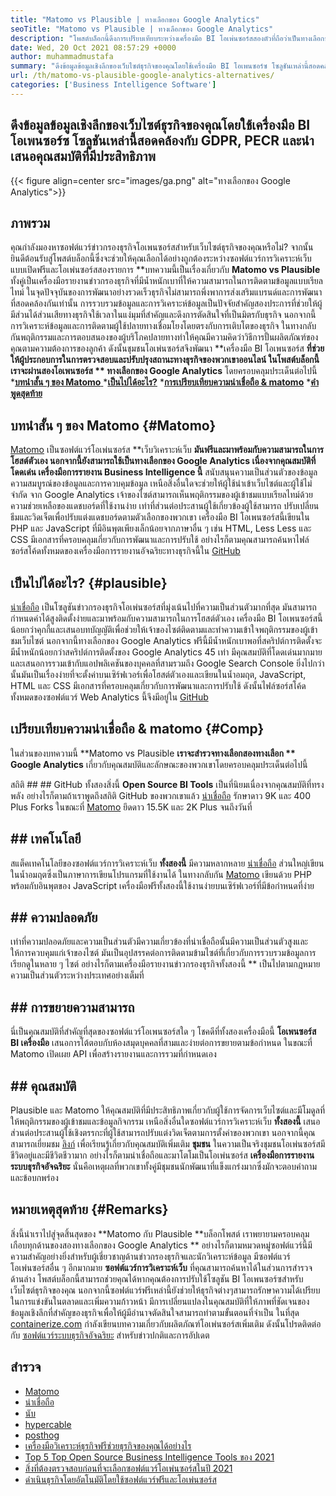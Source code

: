 ```yaml
---
title: "Matomo vs Plausible | ทางเลือกของ Google Analytics" 
seoTitle: "Matomo vs Plausible | ทางเลือกของ Google Analytics" 
description: "โพสต์บล็อกนี้ดึงการเปรียบเทียบระหว่างเครื่องมือ BI โอเพ่นซอร์สสองตัวที่ถือว่าเป็นทางเลือกของ Google Analytics ซอฟต์แวร์ทั้งสองนั้นฟรีและเป็นโฮสต์ตัวเอง" 
date: Wed, 20 Oct 2021 08:57:29 +0000
author: muhammadmustafa
summary: "ดึงข้อมูลข้อมูลเชิงลึกของเว็บไซต์ธุรกิจของคุณโดยใช้เครื่องมือ BI โอเพนซอร์ซ โซลูชันเหล่านี้สอดคล้องกับ GDPR, PECR และนำเสนอคุณสมบัติที่มีประสิทธิภาพ" 
url: /th/matomo-vs-plausible-google-analytics-alternatives/
categories: ['Business Intelligence Software']
---
```


## ดึงข้อมูลข้อมูลเชิงลึกของเว็บไซต์ธุรกิจของคุณโดยใช้เครื่องมือ BI โอเพนซอร์ซ โซลูชันเหล่านี้สอดคล้องกับ GDPR, PECR และนำเสนอคุณสมบัติที่มีประสิทธิภาพ

{{< figure align=center src="images/ga.png" alt="ทางเลือกของ Google Analytics">}}


## ภาพรวม
คุณกำลังมองหาซอฟต์แวร์ข่าวกรองธุรกิจโอเพนซอร์สสำหรับเว็บไซต์ธุรกิจของคุณหรือไม่? จากนั้นยินดีต้อนรับสู่โพสต์บล็อกนี้ซึ่งจะช่วยให้คุณเลือกได้อย่างถูกต้องระหว่างซอฟต์แวร์การวิเคราะห์เว็บแบบเปิดฟรีและโอเพ่นซอร์สสองรายการ **บทความนี้เป็นเรื่องเกี่ยวกับ  **Matomo vs Plausible**   ทั้งคู่เป็นเครื่องมือรายงานข่าวกรองธุรกิจที่มีน้ำหนักเบาที่ให้ความสามารถในการติดตามข้อมูลแบบเรียลไทม์ ในจุดปัจจุบันของการพัฒนาอย่างรวดเร็วธุรกิจไม่สามารถพึ่งพาการส่งเสริมแบรนด์และการพัฒนาที่สอดคล้องกันเท่านั้น การรวบรวมข้อมูลและการวิเคราะห์ข้อมูลเป็นปัจจัยสำคัญสองประการที่ช่วยให้ผู้มีส่วนได้ส่วนเสียทางธุรกิจใช้เวลาในแง่มุมที่สำคัญและดึงการตัดสินใจที่เป็นมิตรกับธุรกิจ นอกจากนี้การวิเคราะห์ข้อมูลและการติดตามผู้ใช้ปลายทางเชื่อมโยงโดยตรงกับการเติบโตของธุรกิจ
ในทางกลับกันพฤติกรรมและการตอบสนองของผู้บริโภคปลายทางทำให้คุณมีความคิดว่าวิธีการปั้นผลิตภัณฑ์ของคุณตามความต้องการของลูกค้า ดังนั้นชุมชนโอเพ่นซอร์สจึงพัฒนา **เครื่องมือ BI โอเพนซอร์ส  **ที่ช่วยให้ผู้ประกอบการในการตรวจสอบและปรับปรุงสถานะทางธุรกิจของพวกเขาออนไลน์ ในโพสต์บล็อกนี้เราจะผ่านสองโอเพนซอร์ส **  ทางเลือกของ Google Analytics**  โดยครอบคลุมประเด็นต่อไปนี้
  *[**บทนำสั้น ๆ ของ Matomo** ][1]
  ***[เป็นไปได้อะไร?][2]** 
  ***[การเปรียบเทียบความน่าเชื่อถือ & matomo][3]** 
  *[**คำพูดสุดท้าย** ][4]

## บทนำสั้น ๆ ของ Matomo   {#Matomo}
[Matomo][5] เป็นซอฟต์แวร์โอเพ่นซอร์ส **เว็บวิเคราะห์เว็บ  **มันฟรีและมาพร้อมกับความสามารถในการโฮสต์ตัวเอง นอกจากนี้ยังสามารถใช้เป็นทางเลือกของ Google Analytics เนื่องจากคุณสมบัติที่โดดเด่น เครื่องมือการรายงาน Business Intelligence นี้**   สนับสนุนความเป็นส่วนตัวของข้อมูลความสมบูรณ์ของข้อมูลและการควบคุมข้อมูล เหนือสิ่งอื่นใดจะช่วยให้ผู้ใช้นำเข้าเว็บไซต์และผู้ใช้ไม่ จำกัด จาก Google Analytics เจ้าของไซต์สามารถเห็นพฤติกรรมของผู้เข้าชมแบบเรียลไทม์ด้วยความช่วยเหลือของแดชบอร์ดที่ใช้งานง่าย เท่าที่ส่วนต่อประสานผู้ใช้เกี่ยวข้องผู้ใช้สามารถ ปรับเปลี่ยนธีมและวิดเจ็ตเพื่อปรับแต่งแดชบอร์ดตามตัวเลือกของพวกเขา เครื่องมือ BI โอเพนซอร์สนี้เขียนใน PHP และ JavaScript ที่มีอินพุตเพียงเล็กน้อยจากภาษาอื่น ๆ เช่น HTML, Less Less และ CSS มีเอกสารที่ครอบคลุมเกี่ยวกับการพัฒนาและการปรับใช้ อย่างไรก็ตามคุณสามารถค้นหาไฟล์ซอร์สโค้ดทั้งหมดของเครื่องมือการรายงานอัจฉริยะทางธุรกิจนี้ใน [GitHub][6]

## เป็นไปได้อะไร?   {#plausible}
[น่าเชื่อถือ][7] เป็นโซลูชันข่าวกรองธุรกิจโอเพ่นซอร์สที่มุ่งเน้นไปที่ความเป็นส่วนตัวมากที่สุด มันสามารถกำหนดค่าได้สูงติดตั้งง่ายและมาพร้อมกับความสามารถในการโฮสต์ตัวเอง เครื่องมือ BI โอเพนซอร์สนี้น้อยกว่าคุกกี้และเสนอบทบัญญัติเพื่อช่วยให้เจ้าของไซต์ติดตามและทำความเข้าใจพฤติกรรมของผู้เข้าชมเว็บไซต์ นอกจากนี้ทางเลือกของ Google Analytics ฟรีนี้มีน้ำหนักเบาพอที่สคริปต์การติดตั้งจะมีน้ำหนักน้อยกว่าสคริปต์การติดตั้งของ Google Analytics 45 เท่า มีคุณสมบัติที่โดดเด่นมากมายและเสนอการรวมเข้ากับแอปพลิเคชันของบุคคลที่สามรวมถึง Google Search Console ยิ่งไปกว่านั้นมันเป็นเรื่องง่ายที่จะตั้งค่าบนเซิร์ฟเวอร์เพื่อโฮสต์ตัวเองและเขียนในน้ำอมฤต, JavaScript, HTML และ CSS มีเอกสารที่ครอบคลุมเกี่ยวกับการพัฒนาและการปรับใช้ ดังนั้นไฟล์ซอร์สโค้ดทั้งหมดของซอฟต์แวร์ Web Analytics นี้จึงมีอยู่ใน [GitHub][8]

## เปรียบเทียบความน่าเชื่อถือ & matomo   {#Comp}
ในส่วนของบทความนี้ **Matomo vs Plausible  **เราจะสำรวจทางเลือกสองทางเลือก **  Google Analytics**  เกี่ยวกับคุณสมบัติและลักษณะของพวกเขาโดยครอบคลุมประเด็นต่อไปนี้

สถิติ ## ## GitHub
ทั้งสองสิ่งนี้ **Open Source BI Tools**  เป็นที่นิยมเนื่องจากคุณสมบัติที่ทรงพลัง อย่างไรก็ตามถ้าเราพูดถึงสถิติ GitHub ของพวกเขาแล้ว [น่าเชื่อถือ][7] รักษาดาว 9K และ 400 Plus Forks ในขณะที่ [Matomo][5] ยึดดาว 15.5K และ 2K Plus จนถึงวันที่

## ## เทคโนโลยี
สแต็คเทคโนโลยีของซอฟต์แวร์การวิเคราะห์เว็บ **ทั้งสองนี้**  มีความหลากหลาย [น่าเชื่อถือ][7] ส่วนใหญ่เขียนในน้ำอมฤตซึ่งเป็นภาษาการเขียนโปรแกรมที่ใช้งานได้ ในทางกลับกัน [Matomo][5] เขียนด้วย PHP พร้อมกับอินพุตของ JavaScript เครื่องมือฟรีทั้งสองนี้ใช้งานง่ายบนเซิร์ฟเวอร์ที่มีข้อกำหนดที่ง่าย

## ## ความปลอดภัย
เท่าที่ความปลอดภัยและความเป็นส่วนตัวมีความเกี่ยวข้องที่น่าเชื่อถือนั้นมีความเป็นส่วนตัวสูงและให้การควบคุมแก่เจ้าของไซต์ มันเป็นอุปสรรคต่อการติดตามข้ามไซต์ที่เกี่ยวกับการรวบรวมข้อมูลการเรียกดูในหลาย ๆ ไซต์ อย่างไรก็ตามเครื่องมือรายงานข่าวกรองธุรกิจทั้งสองนี้ ** เป็นไปตามกฎหมายความเป็นส่วนตัวระหว่างประเทศอย่างเต็มที่

## ## การขยายความสามารถ
นี่เป็นคุณสมบัติที่สำคัญที่สุดของซอฟต์แวร์โอเพนซอร์สใด ๆ โชคดีที่ทั้งสองเครื่องมือนี้ **โอเพนซอร์ส BI เครื่องมือ**  เสนอการโต้ตอบกับห้องสมุดบุคคลที่สามและง่ายต่อการขยายตามข้อกำหนด ในขณะที่ Matomo เปิดเผย API เพื่อสร้างรายงานและการรวมที่กำหนดเอง

## ## คุณสมบัติ
Plausible และ Matomo ให้คุณสมบัติที่มีประสิทธิภาพเกี่ยวกับผู้ใช้การจัดการเว็บไซต์และมีโมดูลที่ให้พฤติกรรมของผู้เข้าชมและข้อมูลกิจกรรม เหนือสิ่งอื่นใดซอฟต์แวร์การวิเคราะห์เว็บ **ทั้งสองนี้**  เสนอส่วนต่อประสานผู้ใช้เชิงตรรกะที่ผู้ใช้สามารถปรับแต่งวิดเจ็ตตามการตั้งค่าของพวกเขา นอกจากนี้คุณสามารถเยี่ยมชม [ลิงก์][9] เพื่อเรียนรู้เกี่ยวกับคุณสมบัติเพิ่มเติม
**ชุมชน**
ในความเป็นจริงชุมชนโอเพ่นซอร์สมีชีวิตอยู่และมีชีวิตชีวามาก อย่างไรก็ตามน่าเชื่อถือและมาโตโมเป็นโอเพ่นซอร์ส **เครื่องมือการรายงานระบบธุรกิจอัจฉริยะ**  นั่นคือเหตุผลที่พวกเขาทั้งคู่มีชุมชนนักพัฒนาที่แข็งแกร่งมากซึ่งมักจะตอบคำถามและข้อบกพร่อง

## หมายเหตุสุดท้าย   {#Remarks}
สิ่งนี้นำเราไปสู่จุดสิ้นสุดของ **Matomo กับ Plausible  **บล็อกโพสต์ เราพยายามครอบคลุมเกือบทุกด้านของสองทางเลือกของ Google Analytics **  อย่างไรก็ตามหมวดหมู่ซอฟต์แวร์นี้มีความสำคัญอย่างยิ่งสำหรับผู้เชี่ยวชาญด้านข่าวกรองธุรกิจและนักวิเคราะห์ข้อมูล มีซอฟต์แวร์โอเพ่นซอร์สอื่น ๆ อีกมากมาย  **ซอฟต์แวร์การวิเคราะห์เว็บ**   ที่คุณสามารถค้นหาได้ในส่วนการสำรวจด้านล่าง โพสต์บล็อกนี้สามารถช่วยคุณได้หากคุณต้องการปรับใช้โซลูชัน BI โอเพนซอร์ซสำหรับเว็บไซต์ธุรกิจของคุณ นอกจากนี้ซอฟต์แวร์ฟรีเหล่านี้ยังช่วยให้ธุรกิจต่างๆสามารถรักษาความได้เปรียบในการแข่งขันในตลาดและเพิ่มความก้าวหน้า มีการเปลี่ยนแปลงในคุณสมบัติที่ให้ภาพที่ชัดเจนของข้อมูลเชิงลึกที่สำคัญของธุรกิจเพื่อให้ผู้มีอำนาจตัดสินใจสามารถทำตามขั้นตอนที่จำเป็น
ในที่สุด [containerize.com][10] กำลังเขียนบทความเกี่ยวกับผลิตภัณฑ์โอเพ่นซอร์สเพิ่มเติม ดังนั้นโปรดติดต่อกับ [ซอฟต์แวร์ระบบธุรกิจอัจฉริยะ][9] สำหรับข่าวปกติและการอัปเดต

## สำรวจ
  * [Matomo][11]
  * [น่าเชื่อถือ][12]
  * [นับ][13]
  * [hypercable][14]
  * [posthog][15]
  * [เครื่องมือวิเคราะห์ธุรกิจฟรีช่วยธุรกิจของคุณได้อย่างไร][16]
  * [Top 5 Top Open Source Business Intelligence Tools ของ 2021][17]
  * [สิ่งที่ต้องตรวจสอบก่อนที่จะเลือกซอฟต์แวร์โอเพ่นซอร์สในปี 2021][18]
  * [ดำเนินธุรกิจโดยอัตโนมัติโดยใช้ซอฟต์แวร์ฟรีและโอเพ่นซอร์ส][19]

  
[1]: #Matomo
[2]: #Plausible
[3]: #comp
[4]: #remarks
[5]: https://products.containerize.com/business-intelligence/matomo/
[6]: https://github.com/matomo-org/matomo
[7]: https://products.containerize.com/business-intelligence/plausible/
[8]: https://github.com/plausible/analytics
[9]: https://products.containerize.com/business-intelligence/
[10]: https://www.containerize.com/
[11]: https://products.containerize.com/business-intelligence/matomo
[12]: https://products.containerize.com/business-intelligence/plausible
[13]: https://products.containerize.com/business-intelligence/countly
[14]: https://products.containerize.com/business-intelligence/hypercable
[15]: https://products.containerize.com/business-intelligence/posthog
[16]: https://blog.containerize.com/2021/03/12/how-free-business-analytics-tools-assist-your-business/
[17]: https://blog.containerize.com/business-intelligence-software/top-5-open-source-business-intelligence-solutions-of-2021/
[18]: https://blog.containerize.com/cmdb-software/things-to-review-before-opting-open-source-software-in-2021/
[19]: https://blog.containerize.com/blogging/automate-business-operations-using-open-source-software/
